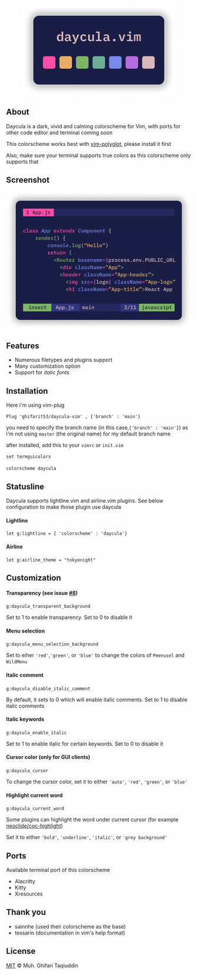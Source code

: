 <p align='center'><img src="images/palette.png"/></p>

## About

Daycula is a dark, vivid and calming colorscheme for Vim, with ports for other code editor and terminal coming soon

This colorscheme works best with [vim-polyglot](https://github.com/sheerun/vim-polyglot), please install it first

Also, make sure your terminal supports true colors as this colorscheme only supports that

## Screenshot

<p align='center'><img src="images/vim.png"/></p>

## Features

- Numerous filetypes and plugins support
- Many customization option
- Support for <i>italic fonts</i>

## Installation

Here i'm using vim-plug

```vim
Plug 'ghifarit53/daycula-vim' , {'branch' : 'main'}
```

you need to specify the branch name (in this case,`{'branch' : 'main'}`) as i'm not using `master`
(the original name) for my default branch name

after installed, add this to your `vimrc` or `init.vim`

```vim
set termguicolors

colorscheme daycula
```

## Statusline

Daycula supports lightline.vim and airline.vim plugins. See below configuration to make those plugin use daycula

#### Lightline

```vim
let g:lightline = { 'colorscheme' : 'daycula'}
```

#### Airline

```vim
let g:airline_theme = "tokyonight"
```

## Customization

#### Transparency (see issue [#8](https://github.com/ghifarit53/daycula-vim/issues/8))

`g:daycula_transparent_background`

Set to 1 to enable transparency. Set to 0 to disable it

#### Menu selection

`g:daycula_menu_selection_background`

Set to eiher `'red'`,`'green'`, or `'blue'` to change the colors
of `Pmenusel` and `WildMenu`

#### Italic comment

`g:daycula_disable_italic_comment`

By default, it sets to 0 which will enable italic comments.
Set to 1 to disable italic comments

#### Italic keywords

`g:daycula_enable_italic`

Set to 1 to enable italic for certain keywords.
Set to 0 to disable it

#### Cursor color (only for GUI clients)

`g:daycula_cursor`

To change the cursor color, set it to either
`'auto'`, `'red'`, `'green'`, or `'blue'`

#### Highlight current word

`g:daycula_current_word`

Some plugins can highlight the word under current cursor 
(for example [neoclide/coc-highlight](https://github.com/neoclide/coc-highlight))

Set it to either `'bold'`, `'underline'`, `'italic'`, or `'grey background'`

## Ports

Available terminal port of this colorscheme

- Alacritty
- Kitty
- Xresources

## Thank you

- sainnhe (used their colorscheme as the base)
- tessarin (documentation in vim's help format)

## License

[MIT](./LICENSE) © Muh. Ghifari Taqiuddin
